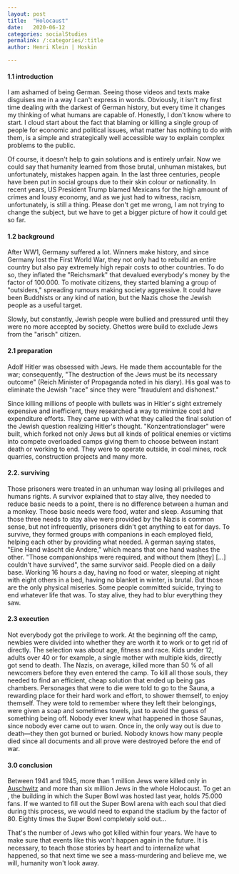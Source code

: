 ```yaml
---
layout: post
title:  "Holocaust"
date:   2020-06-12
categories: socialStudies
permalink: /:categories/:title
author: Henri Klein | Hoskin

---
```




#### 1.1 introduction

I am ashamed of being German. Seeing those videos and texts make disguises me in a way I can't express in words. Obviously, it isn't my first time dealing with the darkest of German history, but every time it changes my thinking of what humans are capable of. Honestly, I don't know where to start. I cloud start about the fact that blaming or killing a single group of people for economic and political issues, what matter has nothing to do with them, is a simple and strategically well accessible way to explain complex problems to the public. 

Of course, it doesn't help to gain solutions and is entirely unfair.  Now we could say that humanity learned from those brutal, unhuman mistakes, but unfortunately, mistakes happen again. In the last three centuries, people have been put in social groups due to their skin colour or nationality. In recent years, US President Trump blamed Mexicans for the high amount of crimes and lousy economy, and as we just had to witness, racism, unfortunately, is still a thing. Please don't get me wrong, I am not trying to change the subject, but we have to get a bigger picture of how it could get so far.

#### 1.2 background

After WW1, Germany suffered a lot. Winners make history, and since Germany lost the First World War, they not only had to rebuild an entire country but also pay extremely high repair costs to other countries. To do so, they inflated the "Reichsmark" that devalued everybody's money by the factor of 100.000. To motivate citizens, they started blaming a group of "outsiders," spreading rumours making society aggressive. It could have been Buddhists or any kind of nation, but the Nazis chose the Jewish people as a useful target. 

Slowly, but constantly, Jewish people were bullied and pressured until they were no more accepted by society. Ghettos were build to exclude Jews from the "arisch" citizen.

#### 2.1 preparation

Adolf Hitler was obsessed with Jews. He made them accountable for the war; consequently, "The destruction of the Jews must be its necessary outcome" (Reich Minister of Propaganda noted in his diary). His goal was to eliminate the Jewish "race" since they were "fraudulent and dishonest." 

Since killing millions of people with bullets was in Hitler's sight extremely expensive and inefficient, they researched a way to minimize cost and expenditure efforts. They came up with what they called the final solution of the Jewish question realizing Hitler's thought. "Konzentrationslager" were built, which forked not only Jews but all kinds of political enemies or victims into compete overloaded camps giving them to choose between instant death or working to end. They were to operate outside, in coal mines, rock quarries, construction projects and many more. 

#### 2.2. surviving

Those prisoners were treated in an unhuman way losing all privileges and humans rights. A survivor explained that to stay alive, they needed to reduce basic needs to a point, there is no difference between a human and a monkey. Those basic needs were food, water and sleep. Assuming that those three needs to stay alive were provided by the Nazis is common sense, but not infrequently, prisoners didn't get anything to eat for days. To survive, they formed groups with companions in each employed field, helping each other by providing what needed. A german saying states, "Eine Hand wäscht die Andere," which means that one hand washes the other. "Those companionships were required, and without them [they] [...] couldn't have survived", the same survivor said. People died on a daily base. Working 16 hours a day, having no food or water, sleeping at night with eight others in a bed, having no blanket in winter, is brutal. But those are the only physical miseries. Some people committed suicide, trying to end whatever life that was. To stay alive, they had to blur everything they saw. 

#### 2.3 execution

Not everybody got the privilege to work. At the beginning off the camp, newbies were divided into whether they are worth it to work or to get rid of directly. The selection was about age, fitness and race. Kids under 12, adults over 40 or for example, a single mother with multiple kids, directly got send to death. The Nazis, on average, killed more than 50 % of all newcomers before they even entered the camp. To kill all those souls, they needed to find an efficient, cheap solution that ended up being gas chambers. Personages that were to die were told to go to the Sauna, a rewarding place for their hard work and effort, to shower themself, to enjoy themself. They were told to remember where they left their belongings, were given a soap and sometimes towels, just to avoid the guess of something being off. Nobody ever knew what happened in those Saunas, since nobody ever came out to warn. Once in, the only way out is due to death—they then got burned or buried. Nobody knows how many people died since all documents and all prove were destroyed before the end of war.

#### 3.0 conclusion

Between 1941 and 1945, more than 1 million Jews were killed only in [Auschwitz](https://en.m.wikipedia.org/wiki/Auschwitz_concentration_camp) and more than six million Jews in the whole Holocaust. To get an , the building in which the Super Bowl was hosted last year, holds 75.000 fans. If we wanted to fill out the Super Bowl arena with each soul that died during this process, we would need to expand the stadium by the factor of 80. Eighty times the Super Bowl completely sold out...

That's the number of Jews who got killed within four years. We have to make sure that events like this won't happen again in the future. It is necessary, to teach those stories by heart and to internalize what happened, so that next time we see a mass-murdering and believe me, we will, humanity won't look away.

